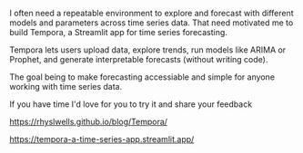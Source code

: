I often need a repeatable environment to explore and forecast with different models and parameters across time series data. That need motivated me to build Tempora, a Streamlit app for time series forecasting. 

Tempora lets users upload data, explore trends, run models like ARIMA or Prophet, and generate interpretable forecasts (without writing code). 

The goal being to make forecasting accessiable and simple for anyone working with time series data.

If you have time I'd love for you to try it and share your feedback

https://rhyslwells.github.io/blog/Tempora/

https://tempora-a-time-series-app.streamlit.app/